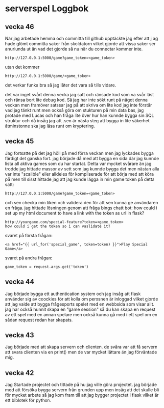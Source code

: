 # serverspel Loggbok

## vecka 46

När jag arbetade hemma och committa till github upptäckte jag efter att j
ag hade glömt committa saker från skoldatorn vilket gjorde att vissa saker 
ser anurlunda ut än vad det gjorde så nu när du connectar kommer inte.

    http://127.0.0.1:5000/game?game_token=<game_token>

utan det kommer

    http://127.0.0.1:5000/game/<game_token>

det verkar funka bra så jag låter det vara så tills vidare.

det var inget svårt denna vecka jag satt och ränsade kod som va svår läst 
och ränsa bort lite debug kod. Så jag har inte sökt runt på något denna 
veckan men framöver satssar jag på att skriva om lite kod jag inte förstår 
vad jag tänkt runt men också göra om stukturen på min data bas, jag 
protade med Lucas och han fråga lite över hur han kunnde bygga sin SQL 
struktur och då insåg jag att .sen är nästa steg att bygga in lite 
säkerhet åtminstonne ska jag läsa runt om kryptering. 

## vecka 45

Jag fortsatte på det jag höll på med förra veckan men jag lyckades bygga 
färdigt det ganska
fort. jag började då med att bygga en sida där jag kunnde lista all aktiva 
games som du har
startat. Detta var mycket svårare än jag trodde jag hittade massor av sett 
som jag kunnde
bygga det men nästan alla var inte "scalible" eller alldeles för 
kompliserade för att börja
med att köra på men till sisst hittade jag att jag kunde lägga in min game 
token på detta
sätt:

    http://127.0.0.1:5000/game?game_token=<game_token>

och sen checka min tiken
och validera den för att sen kunna ge användaren en fråga. jag hittade 
lösningen genom att
fråga bings chatt bot: how could i set up my html document to have a link 
with the token as
url in flask?

    http://yourgame.com/special-feature?token=<game_token>
    how could i get the token so i can vaslidate it?

svaret på första frågan:

    <a href="{{ url_for('special_game', token=token) }}">Play Special 
    Game</a>

svaret på andra frågan:

    game_token = request.args.get('token')

## vecka 44

Jag började bygga ett authentication system och jag insåg att flask 
använder sig av coockies för att kolla om perosnen är inloggad vilket 
gjorde att jag valde att bygga frågesports spelet med en webbsida som 
visar allt. jag har också hunnit skapa en "game session" så du kan skapa 
en request av ett spel med en annan spelare men också kunna gå med i ett 
spel om en sådan request redan har skapats.

## vecka 43

Jag började med att skapa servern och clienten. de svåra var att få 
servern att svara clienten via en print() men de var mycket lättare än jag 
förväntade mig.

## vecka 42

Jag Startade projectet och tittade på hu jag ville göra projectet. jag 
började med att försöka bygga servern från grunden upp men insåg att det 
skulle bli för mycket arbete så jag kom fram till att jag bygger projectet 
i flask vilket är ett biblotek för python.
